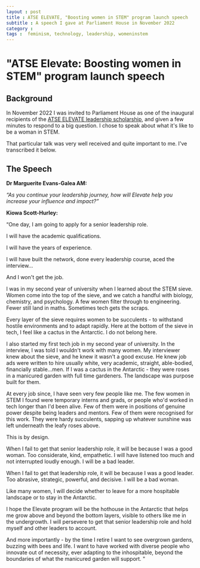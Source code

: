 ```yaml
---
layout : post  
title : ATSE ELEVATE, "Boosting women in STEM" program launch speech 
subtitle : A speech I gave at Parliament House in November 2022
category : 
tags :  feminism, technology, leadership, womeninstem
---
```


# "ATSE Elevate: Boosting women in STEM" program launch speech

## Background
In November 2022 I was invited to Parliament House as one of the inaugural recipients of the [ATSE ELEVATE leadership scholarship](https://www.atse.org.au/career-pathways/elevate/), and given a few minutes to respond to a big question. I chose to speak about what it's like to be a woman in STEM.

That particular talk was very well received and quite important to me. I've transcribed it below. 

## The Speech

**Dr Marguerite Evans-Galea AM:**

*“As you continue your leadership journey, how will Elevate help you increase your influence and impact?”*

**Kiowa Scott-Hurley:**

“One day, I am going to apply for a senior leadership role.

I will have the academic qualifications.

I will have the years of experience.

I will have built the network, done every leadership course, aced the interview...

And I won't get the job.

I was in my second year of university when I learned about the STEM sieve. Women come
into the top of the sieve, and we catch a handful with biology, chemistry, and psychology. A
few women filter through to engineering. Fewer still land in maths. Sometimes tech gets the
scraps.

Every layer of the sieve requires women to be succulents - to withstand hostile environments
and to adapt rapidly. Here at the bottom of the sieve in tech, I feel like a cactus in the
Antarctic. I do not belong here.

I also started my first tech job in my second year of university. In the interview, I was told I
wouldn't work with many women. My interviewer knew about the sieve, and he knew it
wasn't a good excuse. He knew job ads were written to hire usually white, very academic,
straight, able-bodied, financially stable...men. If I was a cactus in the Antarctic - they were
roses in a manicured garden with full time gardeners. The landscape was purpose built for
them.

At every job since, I have seen very few people like me. The few women in STEM I found
were temporary interns and grads, or people who'd worked in tech longer than I'd been alive.
Few of them were in positions of genuine power despite being leaders and mentors. Few of
them were recognised for this work. They were hardy succulents, sapping up whatever
sunshine was left underneath the leafy roses above.

This is by design.

When I fail to get that senior leadership role, it will be because I was a good woman. Too
considerate, kind, empathetic. I will have listened too much and not interrupted loudly
enough. I will be a bad leader.

When I fail to get that leadership role, it will be because I was a good leader. Too abrasive,
strategic, powerful, and decisive. I will be a bad woman.

Like many women, I will decide whether to leave for a more hospitable landscape or to stay
in the Antarctic.

I hope the Elevate program will be the hothouse in the Antarctic that helps me grow above
and beyond the bottom layers, visible to others like me in the undergrowth. I will persevere to
get that senior leadership role and hold myself and other leaders to account.

And more importantly - by the time I retire I want to see overgrown gardens, buzzing with
bees and life. I want to have worked with diverse people who innovate out of necessity, ever
adapting to the inhospitable, beyond the boundaries of what the manicured garden will
support. "
